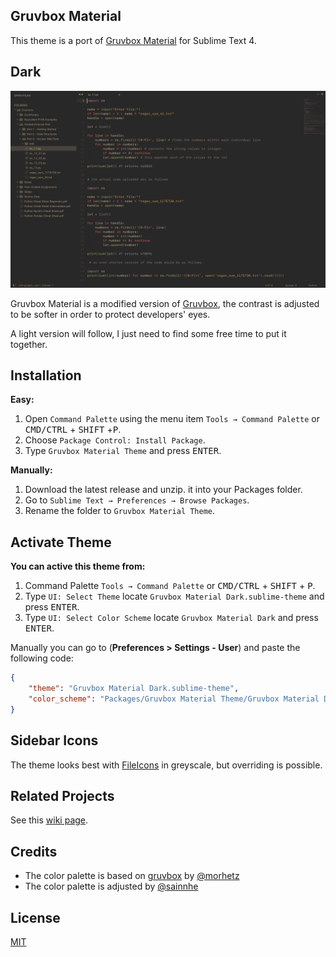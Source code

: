 ## Gruvbox Material

This theme is a port of [Gruvbox Material](https://github.com/gruvbox-material/gruvbox-material) for Sublime Text 4.

## Dark

![](gruvbox-material-sublime-text.png)

Gruvbox Material is a modified version of [Gruvbox](https://github.com/morhetz/gruvbox), the contrast is adjusted to be softer in order to protect developers' eyes.

A light version will follow, I just need to find some free time to put it together.

## Installation

**Easy:**

1. Open `Command Palette` using the menu item `Tools → Command Palette` or <kbd>CMD/CTRL</kbd> + <kbd>SHIFT</kbd> +<kbd>P</kbd>.
2. Choose `Package Control: Install Package`.
3. Type `Gruvbox Material Theme` and press <kbd>ENTER</kbd>.

**Manually:**

1. Download the latest release and unzip. it into your Packages folder.
2. Go to `Sublime Text → Preferences → Browse Packages`.
3. Rename the folder to `Gruvbox Material Theme`.

## Activate Theme

**You can active this theme from:**

1. Command Palette `Tools → Command Palette` or <kbd>CMD/CTRL</kbd> + <kbd>SHIFT</kbd> + <kbd>P</kbd>.
2. Type `UI: Select Theme` locate `Gruvbox Material Dark.sublime-theme` and press <kbd>ENTER</kbd>.
3. Type `UI: Select Color Scheme` locate `Gruvbox Material Dark` and press <kbd>ENTER</kbd>.

Manually you can go to (**Preferences > Settings - User**) and paste the following code:

```json
{
    "theme": "Gruvbox Material Dark.sublime-theme",
    "color_scheme": "Packages/Gruvbox Material Theme/Gruvbox Material Dark/Gruvbox Material Dark.sublime-color-scheme",
}
```

## Sidebar Icons

The theme looks best with [FileIcons](https://github.com/braver/FileIcons) in greyscale, but overriding is possible.

## Related Projects

See this [wiki page](https://github.com/sainnhe/gruvbox-material/wiki/Related-Projects).

## Credits

- The color palette is based on [gruvbox](https://github.com/morhetz/gruvbox) by [@morhetz](https://github.com/morhetz)
- The color palette is adjusted by [@sainnhe](https://github.com/sainnhe)

## License

[MIT](https://en.wikipedia.org/wiki/MIT_License)

